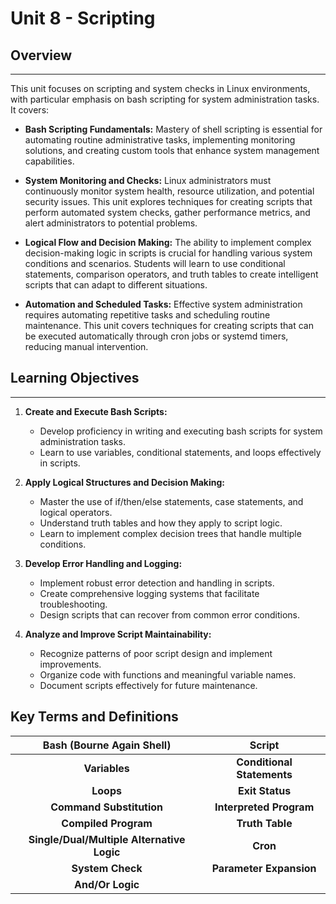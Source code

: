# Unit 8 - Scripting

## Overview

---

This unit focuses on scripting and system checks in Linux environments, with particular
emphasis on bash scripting for system administration tasks. It covers:

- **Bash Scripting Fundamentals:** Mastery of shell scripting is essential for automating routine
  administrative tasks, implementing monitoring solutions, and creating custom tools that enhance
  system management capabilities.

- **System Monitoring and Checks:** Linux administrators must continuously monitor system health,
  resource utilization, and potential security issues. This unit explores techniques for creating
  scripts that perform automated system checks, gather performance metrics, and alert administrators
  to potential problems.

- **Logical Flow and Decision Making:** The ability to implement complex decision-making logic in scripts
  is crucial for handling various system conditions and scenarios. Students will learn to use conditional
  statements, comparison operators, and truth tables to create intelligent scripts that can adapt to
  different situations.

- **Automation and Scheduled Tasks:** Effective system administration requires automating repetitive tasks
  and scheduling routine maintenance. This unit covers techniques for creating scripts that can be executed
  automatically through cron jobs or systemd timers, reducing manual intervention.

## Learning Objectives

---

1. **Create and Execute Bash Scripts:**
    - Develop proficiency in writing and executing bash scripts for system administration tasks.
    - Learn to use variables, conditional statements, and loops effectively in scripts.

2. **Apply Logical Structures and Decision Making:**
    - Master the use of if/then/else statements, case statements, and logical operators.
    - Understand truth tables and how they apply to script logic.
    - Learn to implement complex decision trees that handle multiple conditions.

3. **Develop Error Handling and Logging:**
    - Implement robust error detection and handling in scripts.
    - Create comprehensive logging systems that facilitate troubleshooting.
    - Design scripts that can recover from common error conditions.

4. **Analyze and Improve Script Maintainability:**
    - Recognize patterns of poor script design and implement improvements.
    - Organize code with functions and meaningful variable names.
    - Document scripts effectively for future maintenance.

## Key Terms and Definitions

| **Bash (Bourne Again Shell)**| **Script**|
| :------------------: | :------------------: |
|**Variables**|**Conditional Statements**|
|**Loops**|**Exit Status**|
|**Command Substitution**|**Interpreted Program**|
|**Compiled Program**|**Truth Table**|
|**Single/Dual/Multiple Alternative Logic**|**Cron**|
|**System Check**|**Parameter Expansion**|
|**And/Or Logic**| |
